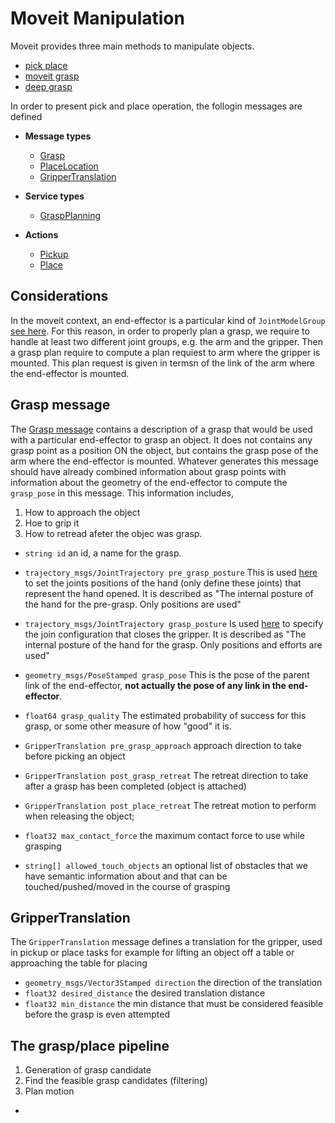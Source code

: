 # Moveit Manipulation

Moveit provides three main methods to manipulate objects.

- [pick place](https://ros-planning.github.io/moveit_tutorials/doc/pick_place/pick_place_tutorial.html)
- [moveit grasp](https://ros-planning.github.io/moveit_tutorials/doc/moveit_grasps/moveit_grasps_tutorial.html)
- [deep grasp](https://ros-planning.github.io/moveit_tutorials/doc/moveit_deep_grasps/moveit_deep_grasps_tutorial.html)

In order to present pick and place operation, the follogin messages are defined

- **Message types**
    - [Grasp](http://docs.ros.org/en/noetic/api/moveit_msgs/html/msg/Grasp.html)
    - [PlaceLocation](http://docs.ros.org/en/noetic/api/moveit_msgs/html/msg/PlaceLocation.html)
    - [GripperTranslation](http://docs.ros.org/en/noetic/api/moveit_msgs/html/msg/GripperTranslation.html)

- **Service types**
    - [GraspPlanning](http://docs.ros.org/en/noetic/api/moveit_msgs/html/srv/GraspPlanning.html)

- **Actions**
    - [Pickup](http://docs.ros.org/en/noetic/api/moveit_msgs/html/action/Pickup.html)
    - [Place](http://docs.ros.org/en/noetic/api/moveit_msgs/html/action/Place.html)


## Considerations

In the moveit context, an end-effector is a particular kind of `JointModelGroup` [see here](https://github.com/ros-planning/moveit/blob/55aee7130851654fa198745649465a4a1c386fc4/moveit_core/robot_model/include/moveit/robot_model/joint_model_group.h#L68).
For this reason, in order to properly plan a grasp, we require to handle at least two different joint groups, e.g. the arm and the gripper.
Then a grasp plan require to compute a plan requiest to arm where the gripper is mounted.
This plan request is given in termsn of the link of the arm where the end-effector is mounted.

## Grasp message

The [Grasp message](http://docs.ros.org/en/noetic/api/moveit_msgs/html/msg/Grasp.html) contains a description of a grasp that would be used with a particular end-effector to grasp an object.
It does not contains any grasp point as a position ON the object, but contains the grasp pose of the arm where the end-effector is mounted.
Whatever generates this message should have already combined information about grasp points with information about the geometry of the end-effector to compute the `grasp_pose` in this message.
This information includes,
1. How to approach the object
2. Hoe to grip it
3. How to retread afeter the objec was grasp.

- `string id` an id, a name for the grasp.
- `trajectory_msgs/JointTrajectory pre_grasp_posture` This is used [here](https://github.com/ros-planning/moveit_tutorials/blob/9e2622861cf9e4373b93169a4a7bb853ed3b04d3/doc/pick_place/src/pick_place_tutorial.cpp#L124) to set the joints positions of the hand (only define these joints) that represent the hand opened. It is described as "The internal posture of the hand for the pre-grasp. Only positions are used"

- `trajectory_msgs/JointTrajectory grasp_posture` Is used [here](https://github.com/ros-planning/moveit_tutorials/blob/9e2622861cf9e4373b93169a4a7bb853ed3b04d3/doc/pick_place/src/pick_place_tutorial.cpp#L130) to specify the join configuration that closes the gripper. It is described as "The internal posture of the hand for the grasp. Only positions and efforts are used"

- `geometry_msgs/PoseStamped grasp_pose`  This is the pose of the parent link of the end-effector, **not actually the pose of any link in the end-effector**.


- `float64 grasp_quality` The estimated probability of success for this grasp, or some other measure of how "good" it is.

- `GripperTranslation pre_grasp_approach` approach direction to take before picking an object

- `GripperTranslation post_grasp_retreat` The retreat direction to take after a grasp has been completed (object is attached)

- `GripperTranslation post_place_retreat` The retreat motion to perform when releasing the object;

- `float32 max_contact_force`  the maximum contact force to use while grasping


- `string[] allowed_touch_objects` an optional list of obstacles that we have semantic information about and that can be touched/pushed/moved in the course of grasping

## GripperTranslation

The `GripperTranslation` message defines a translation for the gripper, used in pickup or place tasks  for example for lifting an object off a table or approaching the table for placing

- `geometry_msgs/Vector3Stamped direction` the direction of the translation
- `float32 desired_distance` the desired translation distance
- `float32 min_distance` the min distance that must be considered feasible before the grasp is even attempted

## The grasp/place pipeline

1. Generation of grasp candidate
2. Find the feasible grasp candidates (filtering)
3. Plan motion

-
